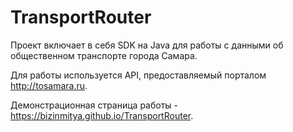 # TransportRouter
Проект включает в себя SDK на Java для работы с данными об общественном транспорте города Самара.

Для работы используется API, предоставляемый порталом http://tosamara.ru.

Демонстрационная страница работы - https://bizinmitya.github.io/TransportRouter.
